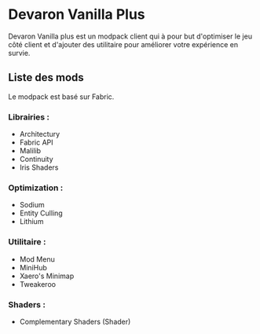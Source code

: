 # Devaron Vanilla Plus
Devaron Vanilla plus est un modpack client qui à pour but d'optimiser le jeu côté client et d'ajouter des utilitaire pour améliorer votre expérience en survie.

## Liste des mods
Le modpack est basé sur Fabric.
### Librairies :
- Architectury
- Fabric API
- Malilib
- Continuity
- Iris Shaders

### Optimization :
- Sodium 
- Entity Culling
- Lithium

### Utilitaire :
- Mod Menu
- MiniHub
- Xaero's Minimap
- Tweakeroo

### Shaders :
- Complementary Shaders (Shader)
